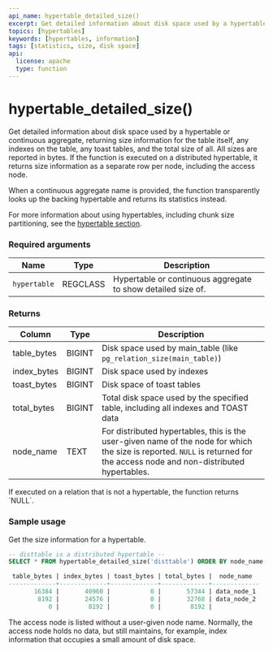 ```yaml
---
api_name: hypertable_detailed_size()
excerpt: Get detailed information about disk space used by a hypertable
topics: [hypertables]
keywords: [hypertables, information]
tags: [statistics, size, disk space]
api:
  license: apache
  type: function
---
```


# hypertable_detailed_size()

Get detailed information about disk space used by a hypertable or
continuous aggregate, returning size information for the table
itself, any indexes on the table, any toast tables, and the total
size of all. All sizes are reported in bytes. If the function is
executed on a distributed hypertable, it returns size information
as a separate row per node, including the access node.

<Highlight type="tip">
When a continuous aggregate name is provided, the function
transparently looks up the backing hypertable and returns its statistics
instead.
</Highlight>

For more information about using hypertables, including chunk size partitioning,
see the [hypertable section][hypertable-docs].

### Required arguments

|Name|Type|Description|
|---|---|---|
| `hypertable` | REGCLASS | Hypertable or continuous aggregate to show detailed size of. |

### Returns

|Column|Type|Description|
|-|-|-|
|table_bytes|BIGINT|Disk space used by main_table (like `pg_relation_size(main_table)`)|
|index_bytes|BIGINT|Disk space used by indexes|
|toast_bytes|BIGINT|Disk space of toast tables|
|total_bytes|BIGINT|Total disk space used by the specified table, including all indexes and TOAST data|
|node_name|TEXT|For distributed hypertables, this is the user-given name of the node for which the size is reported. `NULL` is returned for the access node and non-distributed hypertables.|

<Highlight type="tip">
If executed on a relation that is not a hypertable, the function
returns `NULL`.
</Highlight>

### Sample usage

Get the size information for a hypertable.

```sql
-- disttable is a distributed hypertable --
SELECT * FROM hypertable_detailed_size('disttable') ORDER BY node_name;

 table_bytes | index_bytes | toast_bytes | total_bytes |  node_name
-------------+-------------+-------------+-------------+-------------
       16384 |       40960 |           0 |       57344 | data_node_1
        8192 |       24576 |           0 |       32768 | data_node_2
           0 |        8192 |           0 |        8192 |

```

The access node is listed without a user-given node name. Normally,
the access node holds no data, but still maintains, for example, index
information that occupies a small amount of disk space.

[hypertable-docs]: /timescaledb/:currentVersion:/how-to-guides/hypertables/
